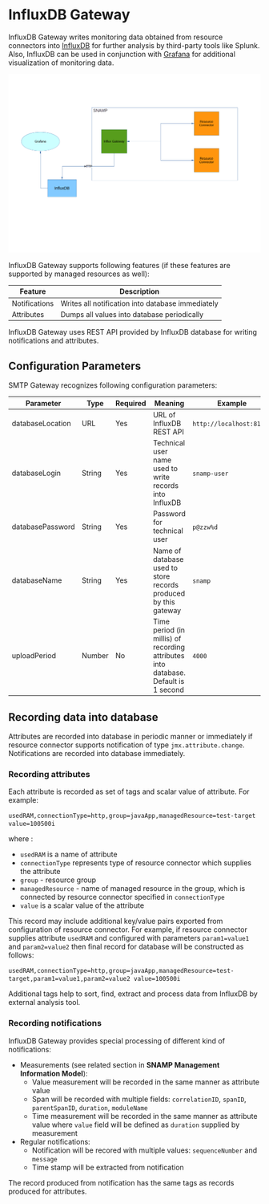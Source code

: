InfluxDB Gateway
====
InfluxDB Gateway writes monitoring data obtained from resource connectors into [InfluxDB](https://www.influxdata.com/time-series-platform/influxdb/) for further analysis by third-party tools like Splunk. Also, InfluxDB can be used in conjunction with [Grafana](https://grafana.com/) for additional visualization of monitoring data.

![Communication Scheme](influx-gateway.png)

InfluxDB Gateway supports following features (if these features are supported by managed resources as well):

Feature | Description
---- | ----
Notifications | Writes all notification into database immediately
Attributes | Dumps all values into database periodically

InfluxDB Gateway uses REST API provided by InfluxDB database for writing notifications and attributes.

## Configuration Parameters
SMTP Gateway recognizes following configuration parameters:

Parameter | Type | Required | Meaning | Example
---- | ---- | ---- | ---- | ----
databaseLocation | URL | Yes | URL of InfluxDB REST API | `http://localhost:8181/`
databaseLogin | String | Yes | Technical user name used to write records into InfluxDB | `snamp-user`
databasePassword | String | Yes | Password for technical user | `p@zzw%d`
databaseName | String | Yes | Name of database used to store records produced by this gateway | `snamp`
uploadPeriod | Number | No | Time period (in millis) of recording attributes into database. Default is 1 second | `4000`

## Recording data into database
Attributes are recorded into database in periodic manner or immediately if resource connector supports notification of type `jmx.attribute.change`. Notifications are recorded into database immediately.  

### Recording attributes
Each attribute is recorded as set of tags and scalar value of attribute. For example:
```
usedRAM,connectionType=http,group=javaApp,managedResource=test-target value=100500i
```

where :
* `usedRAM` is a name of attribute
* `connectionType` represents type of resource connector which supplies the attribute
* `group` - resource group
* `managedResource` - name of managed resource in the group, which is connected by resource connector specified in `connectionType`
* `value` is a scalar value of the attribute

This record may include additional key/value pairs exported from configuration of resource connector. For example, if resource connector supplies attribute `usedRAM` and configured with parameters `param1=value1` and `param2=value2` then final record for database will be constructed as follows:
```
usedRAM,connectionType=http,group=javaApp,managedResource=test-target,param1=value1,param2=value2 value=100500i
```

Additional tags help to sort, find, extract and process data from InfluxDB by external analysis tool.

### Recording notifications
InfluxDB Gateway provides special processing of different kind of notifications:
* Measurements (see related section in **SNAMP Management Information Model**):
    - Value measurement will be recorded in the same manner as attribute value
    - Span will be recorded with multiple fields: `correlationID`, `spanID`, `parentSpanID`, `duration`, `moduleName`
    - Time measurement will be recorded in the same manner as attribute value where `value` field will be defined as `duration` supplied by measurement
* Regular notifications:
    - Notification will be recored with multiple values: `sequenceNumber` and `message`
    - Time stamp will be extracted from notification

The record produced from notification has the same tags as records produced for attributes.
